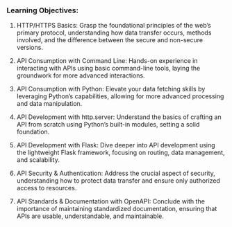 ### Learning Objectives:
1. HTTP/HTTPS Basics: Grasp the foundational principles of the web’s primary protocol, understanding how data transfer occurs, methods involved, and the difference between the secure and non-secure versions.

2. API Consumption with Command Line: Hands-on experience in interacting with APIs using basic command-line tools, laying the groundwork for more advanced interactions.

3. API Consumption with Python: Elevate your data fetching skills by leveraging Python’s capabilities, allowing for more advanced processing and data manipulation.

4. API Development with http.server: Understand the basics of crafting an API from scratch using Python’s built-in modules, setting a solid foundation.

5. API Development with Flask: Dive deeper into API development using the lightweight Flask framework, focusing on routing, data management, and scalability.

6. API Security & Authentication: Address the crucial aspect of security, understanding how to protect data transfer and ensure only authorized access to resources.

7. API Standards & Documentation with OpenAPI: Conclude with the importance of maintaining standardized documentation, ensuring that APIs are usable, understandable, and maintainable.